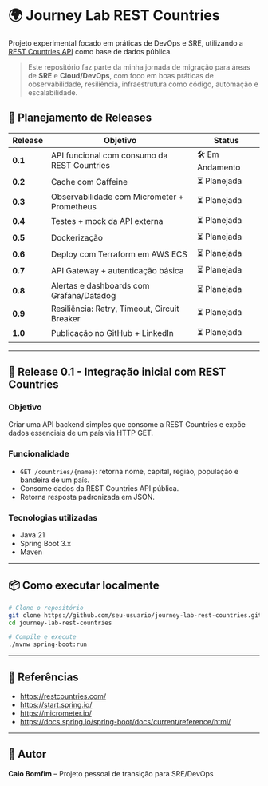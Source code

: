 # 🌍 Journey Lab REST Countries

Projeto experimental focado em práticas de DevOps e SRE, utilizando a [REST Countries API](https://restcountries.com/) como base de dados pública.

> Este repositório faz parte da minha jornada de migração para áreas de **SRE** e **Cloud/DevOps**, com foco em boas práticas de observabilidade, resiliência, infraestrutura como código, automação e escalabilidade.

## 📅 Planejamento de Releases

| Release   | Objetivo                                         | Status           |
|-----------|--------------------------------------------------|------------------|
| **0.1**   | API funcional com consumo da REST Countries      | 🛠️ Em Andamento |
| **0.2**   | Cache com Caffeine                               | ⏳ Planejada      |
| **0.3**   | Observabilidade com Micrometer + Prometheus      | ⏳ Planejada      |
| **0.4**   | Testes + mock da API externa                     | ⏳ Planejada      |
| **0.5**   | Dockerização                                     | ⏳ Planejada      |
| **0.6**   | Deploy com Terraform em AWS ECS                  | ⏳ Planejada      |
| **0.7**   | API Gateway + autenticação básica                | ⏳ Planejada      |
| **0.8**   | Alertas e dashboards com Grafana/Datadog         | ⏳ Planejada      |
| **0.9**   | Resiliência: Retry, Timeout, Circuit Breaker     | ⏳ Planejada      |
| **1.0**   | Publicação no GitHub + LinkedIn                  | ⏳ Planejada      |

---

## 🚀 Release 0.1 - Integração inicial com REST Countries

### Objetivo
Criar uma API backend simples que consome a REST Countries e expõe dados essenciais de um país via HTTP GET.

### Funcionalidade
- `GET /countries/{name}`: retorna nome, capital, região, população e bandeira de um país.
- Consome dados da REST Countries API pública.
- Retorna resposta padronizada em JSON.

### Tecnologias utilizadas
- Java 21
- Spring Boot 3.x
- Maven

---

## 📦 Como executar localmente

```bash
# Clone o repositório
git clone https://github.com/seu-usuario/journey-lab-rest-countries.git
cd journey-lab-rest-countries

# Compile e execute
./mvnw spring-boot:run
```

---

## 📘 Referências
- https://restcountries.com/
- https://start.spring.io/
- https://micrometer.io/
- https://docs.spring.io/spring-boot/docs/current/reference/html/

---

## 📌 Autor
**Caio Bomfim** – Projeto pessoal de transição para SRE/DevOps
